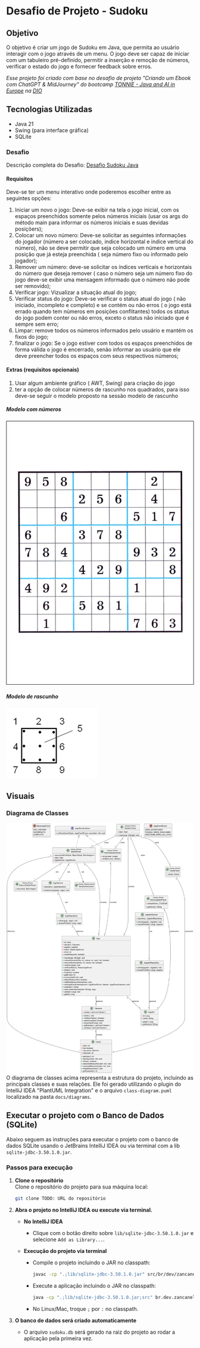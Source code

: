 # Desafio de Projeto - Sudoku

## Objetivo

O objetivo é criar um jogo de Sudoku em Java, que permita ao usuário interagir com o jogo através de um menu. 
O jogo deve ser capaz de iniciar com um tabuleiro pré-definido, permitir a inserção e remoção de números, verificar 
o estado do jogo e fornecer feedback sobre erros.

*Esse projeto foi criado com base no desafio de projeto "Criando um Ebook com ChatGPT & MidJourney" do bootcamp
[TONNIE - Java and AI in Europe] na [DIO]*

## Tecnologias Utilizadas
- Java 21
- Swing (para interface gráfica)
- SQLite

### Desafio
Descrição completa do Desafio: [Desafio Sudoku Java]

#### Requisitos
Deve-se ter um menu interativo onde poderemos escolher entre as seguintes opções:
1. Iniciar um novo o jogo: Deve-se exibir na tela o jogo inicial, com os espaços preenchidos somente pelos números iniciais (usar os args do método main para informar os números iniciais e suas devidas posiçõers);
2. Colocar um novo número: Deve-se solicitar as seguintes informações do jogador (número a ser colocado, indice horizontal e indice vertical do número), não se deve permitir que seja colocado um número em uma posição que já esteja preenchida ( seja número fixo ou informado pelo jogador);
3. Remover um número: deve-se solicitar os índices verticais e horizontais do número que deseja remover ( caso o número seja um número fixo do jogo deve-se exibir uma mensagem informado que o número não pode ser removido);
4. Verificar jogo: Vizualizar a situação atual do jogo;
5. Verificar status do jogo: Deve-se verificar o status atual do jogo ( não iniciado, incompleto e completo) e se contém ou não erros ( o jogo está errado quando tem números em posições conflitantes) todos os status do jogo podem conter ou não erros, exceto o status não iniciado que é sempre sem erro;
6. Limpar: remove todos os números informados pelo usuário e mantém os fixos do jogo;
7. finalizar o jogo: Se o jogo estiver com todos os espaços preenchidos de forma válida o jogo é encerrado, senão informar ao usuário que ele deve preencher todos os espaços com seus respectivos números;

#### Extras (requisitos opcionais)
1. Usar algum ambiente gráfico ( AWT, Swing) para criação do jogo
2. ter a opção de colocar números de rascunho nos quadrados, para isso deve-se seguir o modelo proposto na sessão modelo de rascunho

##### Modelo com números
![Sudoku](docs/images/sudoku.png)

##### Modelo de rascunho
![rascunho](docs/images/draft.png)

## Visuais

### Diagrama de Classes
![Diagrama de Classes](docs/images/class-diagram.png)  
O diagrama de classes acima representa a estrutura do projeto, incluindo as principais classes e suas relações.
Ele foi gerado utilizando o plugin do IntelliJ IDEA "PlantUML Integration" e o arquivo `class-diagram.puml` localizado na pasta `docs/diagrams`.

## Executar o projeto com o Banco de Dados (SQLite)

Abaixo seguem as instruções para executar o projeto com o banco de dados SQLite usando o JetBrains IntelliJ IDEA ou via terminal com a lib `sqlite-jdbc-3.50.1.0.jar`.

### Passos para execução
1. **Clone o repositório**  
   Clone o repositório do projeto para sua máquina local:
   ```sh
   git clone TODO: URL do repositório
   ``` 
2. **Abra o projeto no IntelliJ IDEA ou execute via terminal.**
   - **No IntelliJ IDEA**
       - Clique com o botão direito sobre `lib/sqlite-jdbc-3.50.1.0.jar` e selecione `Add as Library...`.

   - **Execução do projeto via terminal**
       - Compile o projeto incluindo o JAR no classpath:
         ```sh
         javac -cp ".;lib/sqlite-jdbc-3.50.1.0.jar" src/br/dev/zancanela/sudoku/**/*.java
         ```
       - Execute a aplicação incluindo o JAR no classpath:
         ```sh
         java -cp ".;lib/sqlite-jdbc-3.50.1.0.jar;src" br.dev.zancanela.sudoku.ui.custom.frame.SudokuFrame
         ```
       - No Linux/Mac, troque `;` por `:` no classpath.

3. **O banco de dados será criado automaticamente**  
   - O arquivo `sudoku.db` será gerado na raiz do projeto ao rodar a aplicação pela primeira vez.




[DIO]: https://www.dio.me/sign-up?ref=WQ0TRWQ8E1
[TONNIE - Java and AI in Europe]: https://www.dio.me/bootcamp/tonnie-java-and-ai-europe?ref=WQ0TRWQ8E1
[Desafio Sudoku Java]: https://github.com/digitalinnovationone/exercicios-java-basico/blob/main/projetos/2%20-%20Programa%C3%A7%C3%A3o%20Orientada%20a%20Objetos%20e%20Estruturas%20de%20Dados%20com%20Java.md